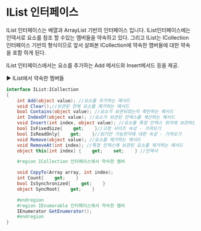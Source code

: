 # IList 인터페이스

IList 인터페이스는 배열과 ArrayList 기반의 인터페이스 입니다. IList인터페이스에는 인덱서로 요소를 참조 할 수있는 맴버들을 약속하고 있다. 그리고 IList는 ICollection 인터페이스 기반의 형식이므로 앞서 살펴본 ICollection에 약속한 맴버들에 대한 약속을 포함 하게 된다.  

IList 인터페이스에서는 요소를 추가하는 Add 메서드와 Insert메서드 등을 제공.

▶ IList에서 약속한 멤버들
```c#
interface IList:ICollection
{
    int Add(object value); //요소를 추가하는 메서드
    void Clear();//보관된 전체 요소를 제거하는 메서드
    bool Contains(object value); //요소가 보관되었는지 확인하는 메서드
    int IndexOf(object value); //요소가 보관된 인덱스를 계산하는 메서드
    void Insert(int index, object value); //요소를 특정 인덱스 위치에 보관하는 메서드
    bool IsFixedSize{    get;    }//고정 사이즈 속성 - 가져오기
    bool IsReadOnly{    get;    }//읽기만 가능한지에 대한 속성 - 가져오기
    void Remove(object value); //요소를 제거하는 메서드
    void RemoveAt(int index); //특정 인덱스에 보관된 요소를 제거하는 메서드
    object this[int index] {    get;    set;    } //인덱서

    #region ICollection 인터페이스에서 약속한 멤버

    void CopyTo(Array array, int index);
    int Count{    get;    }
    bool IsSynchronized{    get;    }
    object SyncRoot{    get;    }

    #endregion
    #region IEnumerable 인터페이스에서 약속한 멤버
    IEnumerator GetEnumerator();
    #endregion
}
```